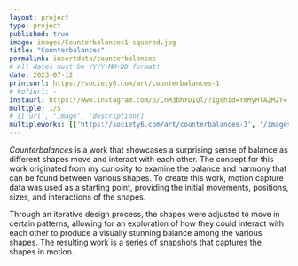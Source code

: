 ```yaml
---
layout: project
type: project
published: true
image: images/Counterbalances1-squared.jpg
title: "Counterbalances"
permalink: insertdata/counterbalances
# All dates must be YYYY-MM-DD format!
date: 2023-07-12
printsurl: https://society6.com/art/counterbalances-1
# kofiurl: -
instaurl: https://www.instagram.com/p/CnM3bhYD1Ql/?igshid=YmMyMTA2M2Y=
multiple: 1/5
# [['url', 'image', 'description]]
multipleworks: [['https://society6.com/art/counterbalances-3', '/images/Counterbalances3-squared.jpg', 'Counterbalances 3/5'], ['https://society6.com/art/counterbalances-4', '/images/Counterbalances4-squared.png', 'Counterbalances 4/5'], ['https://society6.com/art/counterbalances-5', '/images/Counterbalances5-squared.jpg', 'Counterbalances 5/5']]
---
```


*Counterbalances* is a work that showcases a surprising sense of balance as different shapes move and interact with each other. The concept for this work originated from my curiosity to examine the balance and harmony that can be found between various shapes. To create this work, motion capture data was used as a starting point, providing the initial movements, positions, sizes, and interactions of the shapes. 

Through an iterative design process, the shapes were adjusted to move in certain patterns, allowing for an exploration of how they could interact with each other to produce a visually stunning balance among the various shapes. The resulting work is a series of snapshots that captures the shapes in motion.
